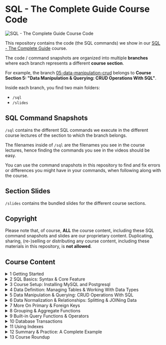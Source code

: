 <!-- markdownlint-disable-file MD033 -->
<!-- markdownlint-disable-file MD029 -->

# SQL - The Complete Guide Course Code

![SQL - The Complete Guide Course Code](https://res.cloudinary.com/academind-gmbh/image/upload/f_auto,q_auto:eco/dpr_2.0,w_400,c_limit,g_center,h_250/v1/academind.com/content/courses/sql-the-complete-developers-guide/sql-the-complete-developers-guide "SQL - The Complete Guide Course Code")

This repository contains the code (the SQL commands) we show in our [SQL - The Complete Guide](https://acad.link/sql) course.

The code / command snapshots are organized into multiple **branches** where each branch represents a different **course section**.

For example, the branch [05-data-manipulation-crud](https://github.com/academind/sql-complete-guide-code/tree/05-data-manipulation-crud) belongs to **Course Section 5: "Data Manipulation & Querying: CRUD Operations With SQL"**.

Inside each branch, you find two main folders:

- `/sql`
- `/slides`

## SQL Command Snapshots

`/sql` contains the different SQL commands we execute in the different course lectures of the section to which the branch belongs.

The filenames inside of `/sql` are the filenames you see in the course lectures, hence finding the commands you see in the videos should be easy.

You can use the command snapshots in this repository to find and fix errors or differences you might have in your commands, when following along with the course.

## Section Slides

`/slides` contains the bundled slides for the different course sections.

## Copyright

Please note that, of course, **ALL** the course content, including these SQL command snapshots and slides are our proprietary content. Duplicating, sharing, (re-)selling or distributing any course content, including these materials in this repository, is **not allowed**.

## Course Content

<details>
<summary>1 Getting Started</summary>

1. Welcome To The Course!
2. What Is SQL?
3. A Closer Look At SQL & Databases
4. Join Our Learning Community!
5. Course Content
6. There Are Two Ways Of Taking This Course!
7. How To Get The Most Out Of This Course
8. Course Code & Resources

</details>
<details>
<summary>2 SQL Basics: Syntax & Core Feature</summary>

9. Module Introduction
10. Understanding The Core SQL Syntax
11. SQL in Action
12. The Core SQL Rules
13. Data Definition vs Data Manipulation

</details>
<details>
<summary>3 Course Setup: Installing MySQL and Postgresql</summary>

14. Module Introduction
15. Installing Different Database Management Systems
16. What We Need To Install
17. You Can Skip The Next Lectures!
18. MySQL Setup Overview & macOS Setup
19. MySQL Windows Setup
20. Postgresql Setup Overview & macOS Setup
21. Postgresql Windows Setup
22. Starting & Stopping Servers + Uninstalling Database Systems
23. Connecting To Database Servers (MySQL & Postgresql) With Various Clients
24. Setting Up Visual Studio Code With The SQLTools Extension (Course Environment)
25. Configuring VS Code & Exploring SQLTools
26. More On VS Code & SQLTools

</details>
<details>
<summary>4 Data Definition: Managing Tables & Working With Data Types</summary>

27. Module Introduction
28. Key Terms When Working With Data Definition Statements & Commands
29. Introducing The Course Section Example
30. Introducing Key Data Definition Clauses
31. Creating a new Database (CREATE DATABASE)
32. Deleting Databases & IF NOT EXISTS
33. The Importance Of Data Types (Value Types)
34. Introducing Key Text Value Types
35. Introducing Numeric Values, Date Types & More
36. An Overview Of Numeric Value Types
37. How Do You Store Files?
38. Getting Started With The CREATE TABLE Statement & Syntax
39. Creating a First Text Column
40. Creating a Numeric Value Column
41. Working with Enums & Finishing Table Creation
42. Inserting Data Into The Created Table (INSERT INTO)
43. Inserting & Querying More Data
44. Working With Fixed Point & Floating Point Numbers
45. Adding Boolean Value Types
46. Creating a new Table with Text & Timestamp Data
47. Inserting Data Into The New Tables
48. What About Time Zones?
49. Introducing Default Column Values
50. Deleting (Dropping) Tables & Inserting Data With Default Values
51. Updating Tables & Columns
52. Dealing With "No Data" (NULL) vs "0"
53. NULL Values, Inserting (No) Data & Default Values
54. Exploring the NOT NULL Constraint
55. Exploring the CHECK Constraint
56. We Need Unique Values & Identifiers!
57. SERIAL in MySQL vs SERIAL in Postgresql
58. Working With Auto Incrementing IDs & Primary Keys
59. Auto-IDs, Primary Keys & Inserting Data
60. Constraints - Summary
61. Understanding Text Encoding & Collation
62. Temporary Tables & Tables From Other Tables
63. Creating Generated Columns
64. Module Summary
65. Time To Practice: Problem
66. Time To Practice: Solution (1/2)
67. Time To Practice: Solution (2/2)

</details>

<details>
<summary>5 Data Manipulation & Querying: CRUD Operations With SQL</summary>

68. Module Introduction
69. What Are CRUD Operations?
70. Inserting Data: Theory
71. Selecting Data: Theory
72. Updating Data: Theory
73. Deleting Data: Theory
74. Introducing The Section Example
75. Setting Up An Example Database & Table
76. Example: Inserting Data
77. Inserting More (Dummy) Data
78. Updating In Action
79. Deleting In Action
80. Selecting Data - The Basics
81. SELECT, Column Names & Data Expressions
82. Filtering with WHERE: Available Comparison Operators & Variations
83. Filtering In Action (WHERE In Action)
84. Combining Comparisons With AND & OR
85. Greater, Smaller & Ranges
86. Filtering Text Values
87. Working With Dates & Date Differences
88. Filtering Conditions Without Hard-Coded Values
89. Introducing ORDER BY & LIMIT
90. Ordering & Limiting Results In Action
91. Looking For DISTINCT Values
92. Subqueries & Views
93. Module Summary

</details>
<details>
<summary>6 Data Normalization & Relationships: Splitting & JOINing Data</summary>

94. Module Introduction
95. A First Look At Related Data
96. Data Normalization - First Steps
97. Splitting Data Into Tables
98. Forms Of Data Normalization
99. Our First Section Example
100.  Creating Tables With Relations
101.  Inserting Related Data
102.  Joining Data & Introducing INNER JOIN
103.  Using INNER JOIN
104.  Combining Multiple JOINs
105.  Data Joining & Filtering
106.  Introducing LEFT JOIN
107.  Using LEFT JOIN
108.  Combining Multiple LEFT JOINs
109.  What About RIGHT JOIN?
110.  Example Time & INNER JOIN vs LEFT JOIN
111.  Introducing CROSS JOIN
112.  UNION & Why It's Different
113.  What's Wrong With Our Foreign Keys?
114.  Introducing Foreign Key Constraints
115.  Diving Deeper Into Foreign Key Constraints
116.  Updating & Removing Foreign Key Constraints
117.  Foreign Key Constraints In Action
118.  REFERENCES & MySQL
119.  Data Relationship Types: One-to-Many, Many-to-Many, One-to-ONe
120.  A Bigger Example
121.  Example: Adding First Tables & Relations
122.  Example: Adding More Tables & Data
123.  Many-to-Many Relationships & Intermediate Tables ("Linking Tables")
124.  Querying The Example Data
125.  Practicing JOINs With Filtering
126.  Experimenting With Referential Integrity

</details>
<details>
<summary>7 More On Primary & Foreign Keys</summary>

127. Module Introduction
128. Remember: Primary Keys Don't Have To Be Auto-Incrementing IDs!
129. Primary Keys: When To Use Which Column
130. Introducing Composite Primary Keys
131. Defining Composite Primary Keys (Composite Keys In Action)
132. Composite Foreign Keys
133. Composite Keys In Action
134. Self-Referencing Relationships (Self-Referential Relationships)
135. Self-Referencing Many To Many Relationships

</details>
<details>
<summary>8 Grouping & Aggregate Functions</summary>

136. Module Introduction
137. The Module Project
138. What are Aggregate Functions - Theory
139. Understanding COUNT()
140. Working with MIN() & MAX() and Adding Aliases to Aggregate Functions
141. Using SUM(), AVG() & ROUND()
142. Working with Filters & Joining Tables
143. Theory Time - Understanding GROUP BY
144. Applying GROUP BY in Practice
145. GROUP BY & Joined Queries
146. Understanding WHERE vs HAVING
147. Applying HAVING in Practice
148. Working with Nested Subqueries
149. Introducing Window Functions
150. Understanding ORDER BY and RANK()

</details>
<details>
<summary>9 Built-in Query Functions & Operators</summary>

151. Module Introduction
152. The Module Project
153. Working with Mathematical Functions & Arithmetic Operators
154. Understanding String Functions with SELECT
155. Using String Functions with INSERT
156. Understanding Date / Time Functions
157. Working with Weekdays
158. Calculating INTERVALS
159. Adding INTERVALS to Dates
160. Understanding LIKE & Pattern Matching
161. Understanding EXISTS
162. Working with Subquery Expressions and EXISTS
163. Working with Subquery Expressions and IN
164. Introducing Conditional Expressions
165. Challenge Solution
166. Database (SQL) vs Application Level

</details>
<details>
<summary>10 Database Transactions</summary>

167. Module Introduction
168. Understanding Transactions
169. A Note About This Module's Project
170. Applying Transactions & ROLLBACK
171. Committing Changes
172. Working with Savepoints
173. Transactions in PostgreSQL

</details>
<details>
<summary>11 Using Indexes</summary>

174. Module Introduction
175. What Are Indexes? And Why Would You Need Them?
176. Don't Use Too Many Indexes!
177. Index Types: An Overview
178. Setting Up Some Example Data
179. EXPLAINing Queries & Query Planning
180. Creating & Using Single-Column Indexes
181. More on Creating & Dropping Indexes
182. Unique Indexes
183. Working With Multi-Column Indexes (Composite Indexes)
184. Partial Indexes

</details>
<details>
<summary>12 Summary & Practice: A Complete Example</summary>

185. Module Introduction
186. What Is SQL?
187. A Closer Look At Databases In General
188. The Core SQL Syntax
189. Course Setup (For Following Along)
190. Analyzing The Section Example Project
191. Introducing "Data Normalization"
192. Planning Tables & Relationships
193. Creating A New Database
194. Choosing Identifier Names
195. Defining Columns
196. Exploring Important Data Types
197. How To Store Files & Adding More Data Types
198. Constraints: An Introduction
199. Introducing Database Functions
200. Understanding Primary Keys & Unique IDs
201. INSERTing Data
202. Basic Data Querying (via SELECT)
203. UPDATE & DELETE In Action
204. Filtering (WHERE) & Sorting (ORDER BY)
205. Adding More Tables
206. Relations & Foreign Keys
207. Understanding ON DELETE & ON UPDATE
208. Adding More Tables & Relationships
209. Many To Many Relationships & Linking (Intermediate) Tables
210. Inserting Related Data
211. Connecting Data With INNER JOIN
212. Combining Multiple Joins
213. Introducing LEFT JOIN
214. Joining Data & Filtering
215. Filtering Text With LIKE
216. Introducing Aggregate Functions
217. Grouping Aggregate Results (GROUP BY)
218. The HAVING Clause (vs WHERE)
219. Module Summary

</details>
<details>
<summary>13 Course Roundup</summary>

220. Congratulations + Bonus Content

</details>
